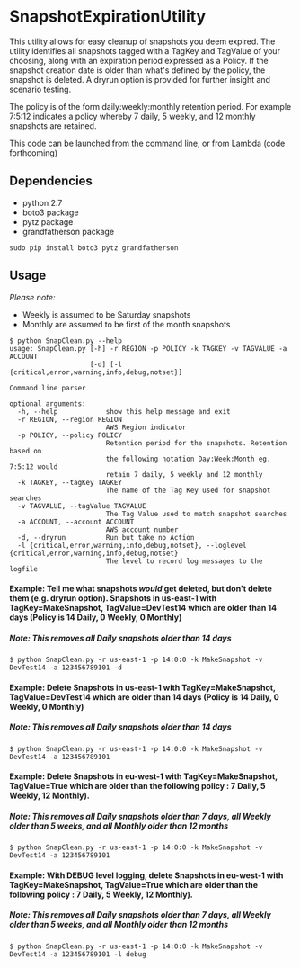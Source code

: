 # SnapshotExpirationUtility
This utility allows for easy cleanup of snapshots you deem expired.  The utility identifies all snapshots tagged with a TagKey and TagValue of your choosing, along with an expiration period expressed as a Policy. If the snapshot creation date is older than what's defined by the policy, the snapshot is deleted. A dryrun option is provided for further insight and scenario testing. 

The policy is of the form daily:weekly:monthly retention period.  For example 7:5:12 indicates a policy whereby 7 daily, 5 weekly, and 12 monthly snapshots are retained.

This code can be launched from the command line, or from Lambda (code forthcoming)

## Dependencies
* python 2.7
* boto3 package
* pytz package
* grandfatherson package

`sudo pip install boto3 pytz grandfatherson`


## Usage
*Please note:* 
* Weekly is assumed to be Saturday snapshots
* Monthly are assumed to be first of the month snapshots
```
$ python SnapClean.py --help
usage: SnapClean.py [-h] -r REGION -p POLICY -k TAGKEY -v TAGVALUE -a ACCOUNT
                    [-d] [-l {critical,error,warning,info,debug,notset}]

Command line parser

optional arguments:
  -h, --help            show this help message and exit
  -r REGION, --region REGION
                        AWS Region indicator
  -p POLICY, --policy POLICY
                        Retention period for the snapshots. Retention based on
                        the following notation Day:Week:Month eg. 7:5:12 would
                        retain 7 daily, 5 weekly and 12 monthly
  -k TAGKEY, --tagKey TAGKEY
                        The name of the Tag Key used for snapshot searches
  -v TAGVALUE, --tagValue TAGVALUE
                        The Tag Value used to match snapshot searches
  -a ACCOUNT, --account ACCOUNT
                        AWS account number
  -d, --dryrun          Run but take no Action
  -l {critical,error,warning,info,debug,notset}, --loglevel {critical,error,warning,info,debug,notset}
                        The level to record log messages to the logfile
```

#### Example: Tell me what snapshots *would* get deleted, but don't delete them (e.g. dryrun option).  Snapshots in us-east-1 with TagKey=MakeSnapshot, TagValue=DevTest14 which are older than 14 days (Policy is 14 Daily, 0 Weekly, 0 Monthly)
##### Note: This removes all Daily snapshots older than 14 days
`$ python SnapClean.py -r us-east-1 -p 14:0:0 -k MakeSnapshot -v DevTest14 -a 123456789101 -d`

#### Example: Delete Snapshots in us-east-1 with TagKey=MakeSnapshot, TagValue=DevTest14 which are older than 14 days (Policy is 14 Daily, 0 Weekly, 0 Monthly)
##### Note: This removes all Daily snapshots older than 14 days
`$ python SnapClean.py -r us-east-1 -p 14:0:0 -k MakeSnapshot -v DevTest14 -a 123456789101`

#### Example: Delete Snapshots in eu-west-1 with TagKey=MakeSnapshot, TagValue=True which are older than the following policy : 7 Daily, 5 Weekly, 12 Monthly).
##### Note: This removes all Daily snapshots older than 7 days, all Weekly older than 5 weeks, and all Monthly older than 12 months
`$ python SnapClean.py -r us-east-1 -p 14:0:0 -k MakeSnapshot -v DevTest14 -a 123456789101`

#### Example: With DEBUG level logging, delete Snapshots in eu-west-1 with TagKey=MakeSnapshot, TagValue=True which are older than the following policy : 7 Daily, 5 Weekly, 12 Monthly).
##### Note: This removes all Daily snapshots older than 7 days, all Weekly older than 5 weeks, and all Monthly older than 12 months
`$ python SnapClean.py -r us-east-1 -p 14:0:0 -k MakeSnapshot -v DevTest14 -a 123456789101 -l debug`

